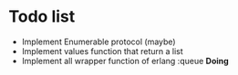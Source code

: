 # Todo list

- Implement Enumerable protocol (maybe)
- Implement values function that return a list
- Implement all wrapper function of erlang :queue **Doing**
